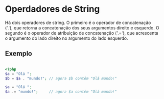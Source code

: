 # Operdadores de String

Há dois operadores de string. O primeiro é o operador de concatenação ('.'), que retorna a concatenação dos seus argumentos direito e esquerdo. O segundo é o operador de atribuição de concatenação ('.='), que acrescenta o argumento do lado direito no argumento do lado esquerdo. 

## Exemplo

```php

<?php
$a = "Olá ";
$b = $a . "mundo!"; // agora $b contém "Olá mundo!"

$a = "Olá ";
$a .= "mundo!";     // agora $a contém "Olá mundo!"
```
